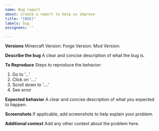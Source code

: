 ```yaml
---
name: Bug report
about: Create a report to help us improve
title: "[BUG]"
labels: bug
assignees: ''

---
```


**Versions**
Minecraft Version:
Forge Version:
Mod Version:

**Describe the bug**
A clear and concise description of what the bug is.

**To Reproduce**
Steps to reproduce the behavior:
1. Go to '...'
2. Click on '....'
3. Scroll down to '....'
4. See error

**Expected behavior**
A clear and concise description of what you expected to happen.

**Screenshots**
If applicable, add screenshots to help explain your problem.

**Additional context**
Add any other context about the problem here.
